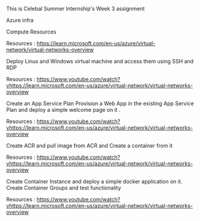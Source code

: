 This is Celebal Summer Internship's Week 3 assignment

Azure infra

Compute Resources

Resources :
https://learn.microsoft.com/en-us/azure/virtual-network/virtual-networks-overview

Deploy Linux and Windows virtual machine and access them using SSH and RDP

Resources :
https://www.youtube.com/watch?vhttps://learn.microsoft.com/en-us/azure/virtual-network/virtual-networks-overview

Create an App Service Plan Provision a Web App in the existing App Service Plan and deploy a simple welcome page on it .

Resources :
https://www.youtube.com/watch?vhttps://learn.microsoft.com/en-us/azure/virtual-network/virtual-networks-overview

Create ACR and pull image from ACR and Create a container from it

Resources :
https://www.youtube.com/watch?vhttps://learn.microsoft.com/en-us/azure/virtual-network/virtual-networks-overview

Create Container Instance and deploy a simple docker application on it. Create Container Groups and test functionality

Resources :
https://www.youtube.com/watch?vhttps://learn.microsoft.com/en-us/azure/virtual-network/virtual-networks-overview
